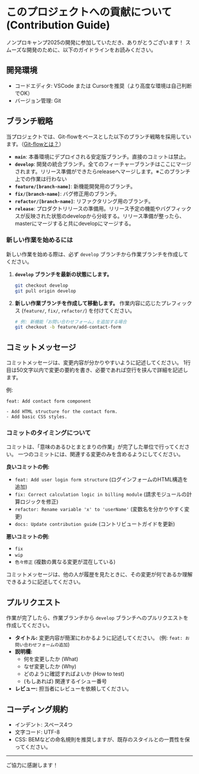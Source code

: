 # このプロジェクトへの貢献について (Contribution Guide)

ノンプロキャンプ2025の開発に参加していただき、ありがとうございます！
スムーズな開発のために、以下のガイドラインをお読みください。

## 開発環境
- コードエディタ: VSCode または Cursorを推奨（より高度な環境は自己判断でOK）
- バージョン管理: Git

## ブランチ戦略
当プロジェクトでは、Git-flowをベースとした以下のブランチ戦略を採用しています。（[Git-flowとは？](https://blog.cloudsmith.co.jp/2020/08/312/)）
- **`main`**: 本番環境にデプロイされる安定版ブランチ。直接のコミットは禁止。
- **`develop`**: 開発の統合ブランチ。全てのフィーチャーブランチはここにマージされます。リリース準備ができたらreleaseへマージします。※このブランチ上での作業は行わない
- **`feature/[branch-name]`**: 新機能開発用のブランチ。
- **`fix/[branch-name]`**: バグ修正用のブランチ。
- **`refactor/[branch-name]`**: リファクタリング用のブランチ。
- **`release`**: プロダクトリリースの準備用。リリース予定の機能やバグフィックスが反映された状態のdevelopから分岐する。リリース準備が整ったら、masterにマージすると共にdevelopにマージする。

### 新しい作業を始めるには

新しい作業を始める際は、必ず `develop` ブランチから作業ブランチを作成してください。

1.  **`develop` ブランチを最新の状態にします。**
    ```bash
    git checkout develop
    git pull origin develop
    ```

2.  **新しい作業ブランチを作成して移動します。**
    作業内容に応じたプレフィックス (`feature/`, `fix/`, `refactor/`) を付けてください。
    ```bash
    # 例: 新機能「お問い合わせフォーム」を追加する場合
    git checkout -b feature/add-contact-form
    ```

## コミットメッセージ

コミットメッセージは、変更内容が分かりやすいように記述してください。
1行目は50文字以内で変更の要約を書き、必要であれば空行を挟んで詳細を記述します。

例:
```
feat: Add contact form component

- Add HTML structure for the contact form.
- Add basic CSS styles.
```

### コミットのタイミングについて

コミットは、「意味のあるひとまとまりの作業」が完了した単位で行ってください。
一つのコミットには、関連する変更のみを含めるようにしてください。

**良いコミットの例:**

- `feat: Add user login form structure` (ログインフォームのHTML構造を追加)
- `fix: Correct calculation logic in billing module` (請求モジュールの計算ロジックを修正)
- `refactor: Rename variable 'x' to 'userName'` (変数名を分かりやすく変更)
- `docs: Update contribution guide` (コントリビュートガイドを更新)

**悪いコミットの例:**

- `fix`
- `wip`
- `色々修正` (複数の異なる変更が混在している)

コミットメッセージは、他の人が履歴を見たときに、その変更が何であるか理解できるように記述してください。

## プルリクエスト

作業が完了したら、作業ブランチから `develop` ブランチへのプルリクエストを作成してください。

- **タイトル:** 変更内容が簡潔にわかるように記述してください。 (例: `feat: お問い合わせフォームの追加`)
- **説明欄:**
    - 何を変更したか (What)
    - なぜ変更したか (Why)
    - どのように確認すればよいか (How to test)
    - (もしあれば) 関連するイシュー番号
- **レビュー:** 担当者にレビューを依頼してください。

## コーディング規約

- インデント: スペース4つ
- 文字コード: UTF-8
- CSS: BEMなどの命名規則を推奨しますが、既存のスタイルとの一貫性を保ってください。

---
ご協力に感謝します！
